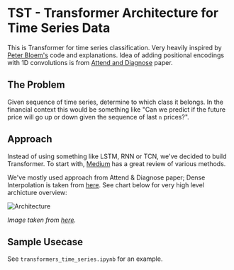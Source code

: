 # TST - Transformer Architecture for Time Series Data

This is Transformer for time series classification. Very heavily inspired by [Peter Bloem's](http://peterbloem.nl/blog/transformers) code and explanations. Idea of adding positional encodings with 1D convolutions is from [Attend and Diagnose](https://arxiv.org/abs/1711.03905) paper.

## The Problem
Given sequence of time series, determine to which class it belongs. In the financial context this would be something like "Can we predict if the future price will go up or down given the sequence of last `n` prices?".

## Approach
Instead of using something like LSTM, RNN or TCN, we've decided to build Transformer. To start with, [Medium](https://towardsdatascience.com/attention-for-time-series-classification-and-forecasting-261723e0006d) has a great review of various methods.

We've mostly used approach from Attend & Diagnose paper; Dense Interpolation is taken from [here](https://github.com/khirotaka/SAnD/blob/master/core/modules.py). See chart below for very high level archicture overview:

![Architecture](https://miro.medium.com/max/1400/1*eZQZel7w-Ukp7oOtXuocJg.png)

_Image taken from [here](https://towardsdatascience.com/attention-for-time-series-classification-and-forecasting-261723e0006d)._

## Sample Usecase
See `transformers_time_series.ipynb` for an example. 
